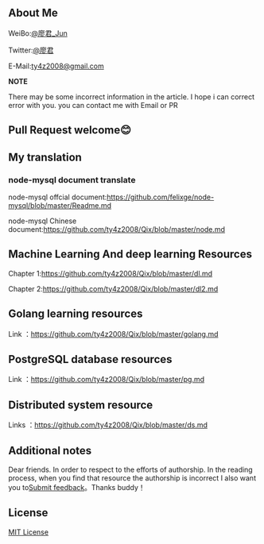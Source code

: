 

## About Me

WeiBo:[@廖君_Jun](http://weibo.com/ty4z2008)

Twitter:[@廖君](https://twitter.com/ty4z2008)

E-Mail:ty4z2008@gmail.com


**NOTE** 

There may be some incorrect information in the article. I hope i can correct error with you.  you can contact me with Email or PR

## Pull Request welcome:blush:

## My translation

### node-mysql document translate

node-mysql offcial document:https://github.com/felixge/node-mysql/blob/master/Readme.md

node-mysql Chinese document:https://github.com/ty4z2008/Qix/blob/master/node.md

## Machine Learning And deep learning Resources

Chapter 1:https://github.com/ty4z2008/Qix/blob/master/dl.md

Chapter 2:https://github.com/ty4z2008/Qix/blob/master/dl2.md

## Golang learning resources

Link ：https://github.com/ty4z2008/Qix/blob/master/golang.md


## PostgreSQL database resources

Link  ：https://github.com/ty4z2008/Qix/blob/master/pg.md

## Distributed system resource

Links ：https://github.com/ty4z2008/Qix/blob/master/ds.md

## Additional notes

Dear friends. In order to respect to  the efforts   of authorship. In the reading process, when you find that resource the authorship is incorrect I also want you to[Submit feedback](https://github.com/ty4z2008/Qix/issues)。Thanks buddy！

## License

[MIT License](https://github.com/ty4z2008/Qix/blob/master/License.md)
